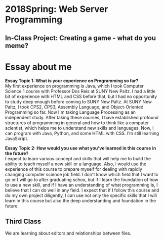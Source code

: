 # 2018Spring: Web Server Programming
## In-Class Project: Creating a game - what do you meme?
# Essay about me
**Essay Topic 1: What is your experience on Programming so far?**<br />
	My first experience on programming is Java, which I took Computer Science 1 course with Professor Dos Reis at SUNY New Paltz. I had a little bit of experience with HTML and CSS before that, but I had no opportunity to study deep enough before coming to SUNY New Paltz. At SUNY New Paltz, I took CPS2, CPS3, Assembly Language, and Object-Oriented Programming so far. Now I'm taking Language Processing as an independent study. After taking these courses, I have established profound structures of programming in general and how to think like a computer scientist, which helps me to understand new skills and languages. Now, I can program with Java, Python, and some HTML with CSS. I'm still learning JavaScript. 

**Essay Topic 2: How would you use what you've learned in this course in the future?**<br />
	I expect to learn various concept and skills that will help me to build the ability to teach myself a new skill or a language. Also, I would use the experience of this course to prepare myself for dealing with rapidly changing computer science job field. I don't know which field that I want to go or I will go to after graduating schoo, but if I learn the foundation of how to use a new skill, and if I have an understanding of what programming is, I believe that I can do well in any field. I expect that if I follow this course and do my own project diligently, I can use not only the specific skills that I will learn in this course but also the deep understanding and foundation in the future. 

## Third Class
We are learning about editors and relationships between files.
